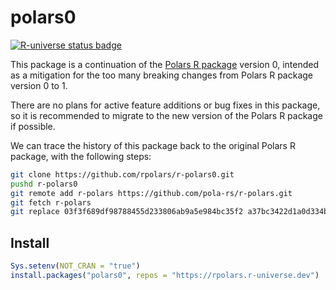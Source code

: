 
<!-- README.md is generated from README.Rmd. Please edit that file -->

# polars0

<!-- badges: start -->

[![R-universe status
badge](https://rpolars.r-universe.dev/badges/polars0)](https://rpolars.r-universe.dev)
<!-- badges: end -->

This package is a continuation of the [Polars R
package](https://github.com/pola-rs/r-polars) version 0, intended as a
mitigation for the too many breaking changes from Polars R package
version 0 to 1.

There are no plans for active feature additions or bug fixes in this
package, so it is recommended to migrate to the new version of the
Polars R package if possible.

We can trace the history of this package back to the original Polars R
package, with the following steps:

``` sh
git clone https://github.com/rpolars/r-polars0.git
pushd r-polars0
git remote add r-polars https://github.com/pola-rs/r-polars.git
git fetch r-polars
git replace 03f3f689df98788455d233806ab9a5e984bc35f2 a37bc3422d1a0d334b068cdf137b5ee77e210163
```

## Install

``` r
Sys.setenv(NOT_CRAN = "true")
install.packages("polars0", repos = "https://rpolars.r-universe.dev")
```
